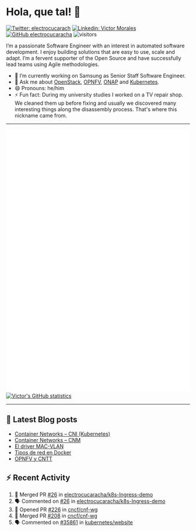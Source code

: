 # Hola, que tal! 👋

[![Twitter: electrocucarach](https://img.shields.io/twitter/follow/electrocucarach?style=social)](https://twitter.com/electrocucarach)
[![Linkedin: Victor Morales](https://img.shields.io/badge/-VictorMorales-blue?style=flat-square&logo=Linkedin&logoColor=white&link=https://www.linkedin.com/in/electrocucaracha/)](https://www.linkedin.com/in/electrocucaracha/)
[![GitHub electrocucaracha](https://img.shields.io/github/followers/electrocucaracha?label=follow&style=social)](https://github.com/electrocucaracha)
![visitors](https://visitor-badge.glitch.me/badge?page_id=electrocucaracha.electrocucaracha)

I’m a passionate Software Engineer with an interest in automated
software development. I enjoy building solutions that are easy to use,
scale and adapt. I’m a fervent supporter of the Open Source and have
successfully lead teams using Agile methodologies.

- 🔭 I’m currently working on Samsung as Senior Staff Software
Engineer.
- 💬 Ask me about [OpenStack](https://www.openstack.org/),
[OPNFV](https://www.opnfv.org/), [ONAP](https://www.onap.org/) and
[Kubernetes](https://kubernetes.io/).
- 😄 Pronouns: he/him
- ⚡ Fun fact: During my university studies I worked on a TV repair
shop. We cleaned them up before fixing and usually we discovered many
interesting things along the disassembly process. That's where this
nickname came from.

---

![Metrics](https://github.com/electrocucaracha/electrocucaracha/blob/master/github-metrics.svg)
[![Victor's GitHub statistics](https://github-readme-stats.vercel.app/api?username=electrocucaracha)](https://github.com/anuraghazra/github-readme-stats#github-stats-card)

---

## 📘 Latest Blog posts

<!-- BLOG-POST-LIST:START -->
- [Container Networks – CNI &lpar;Kubernetes&rpar;](https://electrocucaracha.com/2021/07/05/container-networks-cni/)
- [Container Networks – CNM](https://electrocucaracha.com/2020/08/28/container-network-model/)
- [El driver MAC-VLAN](https://electrocucaracha.com/2020/07/01/el-driver-mac-vlan/)
- [Tipos de red en Docker](https://electrocucaracha.com/2020/06/13/tipos-de-red-en-docker/)
- [OPNFV y CNTT](https://electrocucaracha.com/2020/05/29/opnfv-y-cntt/)
<!-- BLOG-POST-LIST:END -->

## :zap: Recent Activity

<!--START_SECTION:activity-->
1. 🎉 Merged PR [#26](https://github.com/electrocucaracha/k8s-Ingress-demo/pull/26) in [electrocucaracha/k8s-Ingress-demo](https://github.com/electrocucaracha/k8s-Ingress-demo)
2. 🗣 Commented on [#26](https://github.com/electrocucaracha/k8s-Ingress-demo/issues/26) in [electrocucaracha/k8s-Ingress-demo](https://github.com/electrocucaracha/k8s-Ingress-demo)
3. 💪 Opened PR [#226](https://github.com/cncf/cnf-wg/pull/226) in [cncf/cnf-wg](https://github.com/cncf/cnf-wg)
4. 🎉 Merged PR [#208](https://github.com/cncf/cnf-wg/pull/208) in [cncf/cnf-wg](https://github.com/cncf/cnf-wg)
5. 🗣 Commented on [#35861](https://github.com/kubernetes/website/issues/35861) in [kubernetes/website](https://github.com/kubernetes/website)
<!--END_SECTION:activity-->
